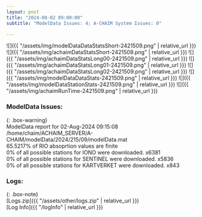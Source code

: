 ```yaml
---
layout: post
title: "2024-08-02 09:00:00"
subtitle: "ModelData Issues: 4; A-CHAIM System Issues: 0"

---
```


![]({{ "/assets/img/modelDataDataStatsShort-2421509.png" | relative_url }})
![]({{ "/assets/img/achaimDataStatsShort-2421509.png" | relative_url }})
![]({{ "/assets/img/achaimDataStatsLong00-2421509.png" | relative_url }})
![]({{ "/assets/img/achaimDataStatsLong01-2421509.png" | relative_url }})
![]({{ "/assets/img/achaimDataStatsLong02-2421509.png" | relative_url }})
![]({{ "/assets/img/modelDataDataStats-2421509.png" | relative_url }})
![]({{ "/assets/img/modelDataStationStats-2421509.png" | relative_url }})
![]({{ "/assets/img/achaimRunTime-2421509.png" | relative_url }})


### ModelData Issues:  
  
{: .box-warning}  
 ModelData report for 02-Aug-2024 09:15:08   
 /home/chaim/ACHAIM_SERVER/A-CHAIM/modelData/2024/215/09/modelData.mat   
 65.5217% of RIO absoprtion values are finite   
 0% of all possible stations for IONO were downloaded. x6381   
 0% of all possible stations for SENTINEL were downloaded. x5836   
 0% of all possible stations for KARTVERKET were downloaded. x843   
  


### Logs:  
  
{: .box-note}  
[Logs.zip]({{ "/assets/other/logs.zip" | relative_url }})  
[Log Info]({{ "/logInfo" | relative_url }})  
